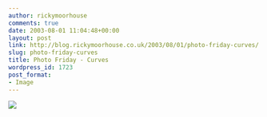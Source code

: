 ```yaml
---
author: rickymoorhouse
comments: true
date: 2003-08-01 11:04:48+00:00
layout: post
link: http://blog.rickymoorhouse.co.uk/2003/08/01/photo-friday-curves/
slug: photo-friday-curves
title: Photo Friday - Curves
wordpress_id: 1723
post_format:
- Image
---
```


![](http://www.samespirit.net/ricky/photos/Curves.jpg)
